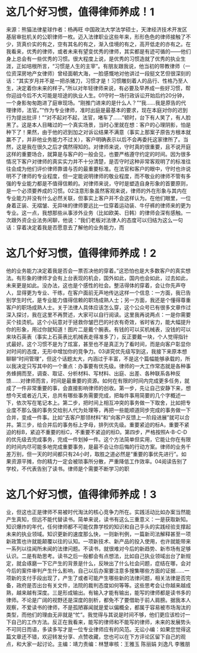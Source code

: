 # 这几个好习惯，值得律师养成！1

来源：熊猫法律星球作者：杨再旺 中国政法大学法学硕士，天津经济技术开发区基层审批机关的公职律师一枚。迈入法律职业这些年来，形形色色的律师接触了不少，货真价实的有之，空有其名的有之，渐入佳境的有之，高开低走的亦有之。在我看来，优秀的律师，或者未来有望变优秀的律师，其实都是有迹可循的——他们身上总会有一些优秀的习惯。很大程度上说，是优秀的习惯造就了优秀的执业生涯，正如培根所言，“习惯是人生的主宰”。有朋友跟我说，他当初的带教律师（一位资深房地产女律师）曾经面朝大海，一脸感慨地对他讲过一段挺文艺但很深刻的话：“其实岁月并不是一把杀猪刀，习惯才是！习惯雕刻着人的品行、性格乃至人生，决定着你未来的样子。”所以对年轻律师来说，有必要及早养成一些好习惯，帮你迎战今后不大可能是坦途的执业人生。01守时一场行政诉讼开始后约20分钟，一个身影匆匆跑进了庭审现场。“刚推门进来的是什么人？”“我……我是原告的代理律师，法官。”“作为专业律师，准时出庭是最基本的要求，现在本庭对你的迟到行为提出批评！”“对不起对不起，法官，堵车了……”顿时，台下有人笑了，有人脸黑了。这是本人目睹过的一个真实场景，当时心里就在想：客户的心理阴影，怕是种下了！果然，由于他的迟到加之对诉讼结果不满意（事实上那案子原告方根本就赢不了，并非他业务能力不过关），客户明确表示以后不会再委托这家律所了。当然，这是我在很久之后才偶然得知的。对律师来说，守时真的很重要，且不说开庭这样的重要场合，就算是与客户的一般会见，也要严格遵守约定的时间。因为很多情况下客户对律师的真实实力并不十分清楚，是否守时这种非常客观明了的标准往往会成为他们评价律师靠谱与否的最重要标准。在法官和客户的眼中，守时也许说明不了律师的专业程度，但一定能说明律师的敬业程度，而不敬业的律师不管有多强的专业能力都是不值得信赖的。对律师来说，守时是塑造自身形象的首要原则，是一个必须要养成的习惯。02注意形象虽然客观来说，律师的外在形象与其内在专业能力并没有什么必然关联，但事实上客户并不会这样认为。在他们眼里，一位身着正装、无褶皱、无异味的律师要远比一位穿着运动装、牛仔裤的律师来的更为专业。这一点，我想那些从事涉外业务（比如欧美、日韩）的律师会深有感触。一次跟外资企业法务闲聊，他说：“我们老板对法律人的态度可以归结为这么一句话：穿着决定着我是否愿意去了解他的业务能力，而

# 这几个好习惯，值得律师养成！2

他的业务能力决定着我是否会一票否决他的穿着。”这恐怕也是大多数客户的真实想法。有形象的律师才会有上台表现的机会，国外如此，国内也会如此，过去如此，未来更是如此。没办法，这也是个感性的社会。整洁得体的穿着，会让你先声夺人，显得更为专业、干练，在客户面前无声地传达这样一个信息：一方面，我已告别学生时代，是专业能力值得信赖的职场成熟人士；另一方面，我还是个懂得尊重客户的职场成熟人士。关于法律人具体应该怎么穿，这个公众号已有很多文章作过深入探讨，我在这里不再赘述，大家可以自行阅读。这里我再说两点：一是你需要买个挂烫机。这个小玩意对于拯救你皱巴巴的衬衣有奇效，省时省力，能大幅提升你的形象，用过你就知道！图片二是戴个腕表。有钱的可以买机械表，没钱的可以来块石英表（事实上石英表比机械表走得准多了），反正要戴一块，个人觉得指针式最好。这个习惯不是为了炫富，甚至也不是真正为了看时间，而是向客户彰显你对时间的态度，无形中增加你的竞争力。03讲究优先级写到这，我接下来原本想聊聊“时间管理”，但这个话题太大，内涵过于丰富，不是这个篇幅能够承载的，所以我决定只写其中的一个重点：办事要有优先级。律师的一大工作常态就是各种事务蜂拥而至，调查、取证、分析材料、写材料、出庭、出差、各种联系各种反馈……对律师而言，时间是最重要的资源。如何在有限的时间内完成更多任务，就成了一件非常重要的事，会直接影响律师的创收。第一步，先让自己安静下来，想想今天或者近几天，总共有哪些事务需要完成，把每件事用简要的几个字概述一下，依次写在笔记本上。第二步，把时间上相互冲突的事务做一下取舍，比如把专业度不那么强的事务交给别人代为处理等，再把一些能顺道同步完成的事务做一下合并，变成一件事。比如“去客户那领材料”和“向客户反馈上一阶段进展”就可以合并。第三步，给合并后的事务标上字母，排列优先级。重要紧迫的标A，重要不紧迫的标B，紧迫不重要的标C，不重要不紧迫的标D。第四步，严格按照A-B-C-D的优先级去完成事务，完成一件划掉一件。这个方法简单但实用，它能让你在有限的时间内尽可能多地完成重要事务，是最不会让你后悔的行动方案。律师的业务千差万别，但一天的时间都只有24小时，取胜之道必然是“重要的事优先进行”。如果资源平摊，你的精力一定会被琐事所分散，严重降低工作效率。04阅读告别了学校，不代表告别了读书。律师是个需要不断学习的职

# 这几个好习惯，值得律师养成！3

业，但这也正是律师不易被时代淘汰的核心竞争力所在。实践活动比如办案当然能产生真知，但远不能代替读书。简单来说，读书有这么三重意义：一是获取新知。知识爆炸的年代，任何律师都不可能仅靠学校的知识和自己手头的实践经验支撑起未来的执业领域。知识更新的速度那么快，一则新判例，一篇新司法解释甚至一项新政策也许就能颠覆以往的认知。一项新技术、新产品的投入使用，也许就能带来一系列以往闻所未闻的法律问题。不读书，就很难对今后的新趋势、新市场有足够认识。二是有助思考。读书之后一般都会有点想法，比如自己执业领域出台了新规定，就会琢磨一下它产生的背景是什么，反映出了什么社会问题，症结在哪，会对今后的案件审判产生什么影响，自己以后办案要注意多搜集哪些方面的证据……一项新的支付手段出现了，产生了或者可能产生哪些新的法律问题，相关法律是否完备，政府是否出台有关文件，法院的裁判态度如何等等。这些思考会让你越来越成熟，越来越有深度。三是形成输出。有输入才能有输出，能写的律师都是读书多的律师。不论是广阔的视野还是深度的剖析，都免不了要借助于前人肩膀。据我本人观察，不爱读书的律师，不是孤陋寡闻就是爱以偏概全，都属于容易被市场淘汰的类型，而他们的理由无非就是“忙”。我觉得与其说是时间不够，他们更应该检讨一下自己的工作方法。反正在我看来，能写的律师和不能写的律师，未来的发展势头不可同日而语，多读多写才是一位专业律师应有的风范。无讼小编：如果您觉得这篇文章还不错，欢迎转发分享、点赞收藏，您也可以在下方评论区留下自己的观点，和大家一起讨论。主编：靖力责编：林慧审核：王雅玉 陈丽娟 刘逸凡 李雅朋

